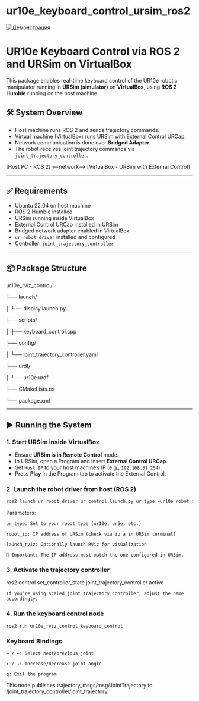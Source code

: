 # ur10e_keyboard_control_ursim_ros2

![Демонстрация](images/output.gif)

# UR10e Keyboard Control via ROS 2 and URSim on VirtualBox

This package enables real-time keyboard control of the UR10e robotic manipulator running in **URSim (simulator)** on **VirtualBox**, using **ROS 2 Humble** running on the host machine.

## 🛠️ System Overview

- Host machine runs ROS 2 and sends trajectory commands.
- Virtual machine (VirtualBox) runs URSim with External Control URCap.
- Network communication is done over **Bridged Adapter**.
- The robot receives joint trajectory commands via `joint_trajectory_controller`.

[Host PC - ROS 2] <--network--> [VirtualBox - URSim with External Control]

---

## ✅ Requirements

- Ubuntu 22.04 on host machine
- ROS 2 Humble installed
- URSim running inside VirtualBox
- External Control URCap installed in URSim
- Bridged network adapter enabled in VirtualBox
- `ur_robot_driver` installed and configured
- Controller: `joint_trajectory_controller`

---

## 📦 Package Structure
ur10e_rviz_control/

├── launch/

│ └── display.launch.py

├── scripts/

│ ├── keyboard_control.cpp

├── config/

│ └── joint_trajectory_controller.yaml

├── urdf/

│ └── ur10e.urdf

├── CMakeLists.txt

└── package.xml

---

## ▶️ Running the System

### 1. Start URSim inside VirtualBox

- Ensure **URSim is in Remote Control** mode.
- In URSim, open a Program and insert **External Control URCap**.
- Set `Host IP` to your host machine’s IP (e.g., `192.168.31.254`).
- Press **Play** in the Program tab to activate the External Control.

### 2. Launch the robot driver from host (ROS 2)

```bash
ros2 launch ur_robot_driver ur_control.launch.py ur_type:=ur10e robot_ip:=192.168.31.216 launch_rviz:=true
```

Parameters:

    ur_type: Set to your robot type (ur10e, ur5e, etc.)

    robot_ip: IP address of URSim (check via ip a in URSim terminal)

    launch_rviz: Optionally launch RViz for visualization

    🛑 Important: The IP address must match the one configured in URSim.

### 3. Activate the trajectory controller

ros2 control set_controller_state joint_trajectory_controller active

    If you’re using scaled_joint_trajectory_controller, adjust the name accordingly.

### 4. Run the keyboard control node

```
ros2 run ur10e_rviz_control keyboard_control
```

### Keyboard Bindings

    → / ←: Select next/previous joint

    ↑ / ↓: Increase/decrease joint angle

    q: Exit the program

This node publishes trajectory_msgs/msg/JointTrajectory to /joint_trajectory_controller/joint_trajectory.
